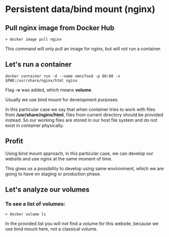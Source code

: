 # Persistent data/bind mount (nginx)

## Pull nginx image from Docker Hub

```
> docker image pull nginx
```

This command will only pull an image for nginx, but will not run a container.

## Let's run a container

```
docker container run -d --name omnifood -p 80:80 -v $PWD:/usr/share/nginx/html nginx
```

Flag __**\-v**__ was added, which means **volume**.

Usually we use bind mount for development purposes.

In this particular case we say that when container tries to work with files from __**/usr/share/nginx/html**__, files from current directory should be
provided instead. So our working files are stored in our host file system and do not exist in container physically.

## Profit

Using bind mount approach, in this particular case, we can develop our website and use nginx at the same moment of time.

This gives us a possibility to develop using same environment, which we are going to have on staging or production phase.

## Let's analyze our volumes

### To see a list of volumes:

```
> docker volume ls
```

In the provided list you will not find a volume for this website, because we use bind mount here, not a classical volume.
